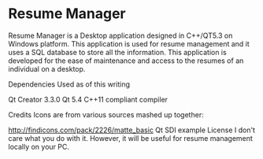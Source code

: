 # Resume Manager
Resume Manager is a Desktop application designed in C++/QT5.3 on Windows platform. This application is used for resume management and it uses a SQL database to store all the information. This application is developed for the ease of maintenance and access to the resumes of an individual on a desktop.

Dependencies
Used as of this writing

Qt Creator 3.3.0
Qt 5.4
C++11 compliant compiler

Credits
Icons are from various sources mashed up together:

http://findicons.com/pack/2226/matte_basic
Qt SDI example
License
I don't care what you do with it. However, it will be useful for resume management locally on your PC.
